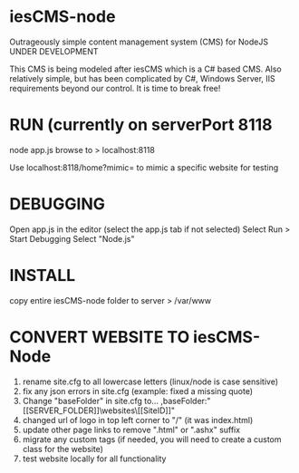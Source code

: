 # iesCMS-node
Outrageously simple content management system (CMS) for NodeJS
UNDER DEVELOPMENT

This CMS is being modeled after iesCMS which is a C# based CMS.  Also relatively simple, but has been complicated by C#, Windows Server, IIS requirements beyond our control.  It is time to break free!

# RUN  (currently on serverPort 8118
node app.js
browse to > localhost:8118

Use localhost:8118/home?mimic=<siteid> to mimic a specific website for testing

# DEBUGGING
Open app.js in the editor (select the app.js tab if not selected)
Select Run > Start Debugging
Select "Node.js"

# INSTALL
copy entire iesCMS-node folder to server > /var/www


# CONVERT WEBSITE TO iesCMS-Node
1) rename site.cfg to all lowercase letters (linux/node is case sensitive)
2) fix any json errors in site.cfg (example: fixed a missing quote)
3) Change "baseFolder" in site.cfg to...
   ,baseFolder:"[[SERVER_FOLDER]]\\websites\\[[SiteID]]"
4) changed url of logo in top left corner to "/" (it was index.html)
5) update other page links to remove ".html" or ".ashx" suffix
6) migrate any custom tags (if needed, you will need to create a custom class for the website)
7) test website locally for all functionality
